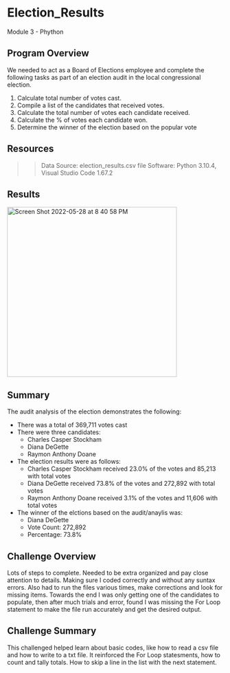 # Election_Results
Module 3 - Phython

## Program Overview
We needed to act as a Board of Elections employee and complete the following tasks as part of an election audit in the local congressional election.

1. Calculate total number of votes cast.
2. Compile a list of the candidates that received votes.
3. Calculate the total number of votes each candidate received.
4. Calculate the % of votes each candidate won.
5. Determine the winner of the election based on the popular vote

## Resources
>> Data Source: election_results.csv file
>> Software: Python 3.10.4, Visual Studio Code 1.67.2

## Results

<img width="395" alt="Screen Shot 2022-05-28 at 8 40 58 PM" src="https://user-images.githubusercontent.com/105124485/170847263-e5b6bc80-7b8b-44c3-8233-4c22bd52c209.png">

## Summary
The audit analysis of the election demonstrates the following:
- There was a total of 369,711 votes cast
- There were three candidates:
  - Charles Casper Stockham
  - Diana DeGette
  - Raymon Anthony Doane
- The election results were as follows:
  - Charles Casper Stockham received 23.0% of the votes and 85,213 with total votes
  - Diana DeGette received 73.8% of the votes and 272,892 with total votes
  - Raymon Anthony Doane received 3.1% of the votes and 11,606 with total votes
- The winner of the elctions based on the audit/anaylis was:
  - Diana DeGette
  - Vote Count: 272,892
  - Percentage: 73.8%

## Challenge Overview
Lots of steps to complete.  Needed to be extra organized and pay close attention to details.  Making sure I coded correctly and without any suntax errors.  Also had to run the files various times, make corrections and look for missing items.  Towards the end I was only getting one of the candidates to populate, then after much trials and error, found I was missing the For Loop statement to make the file run accurately and get the desired output.

## Challenge Summary
This challenged helped learn about basic codes, like how to read a csv file and how to write to a txt file. It reinforced the For Loop statesments, how to count and tally totals.  How to skip a line in the list with the next statement.
